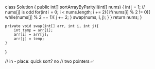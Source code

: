 class Solution {
    public int[] sortArrayByParityII(int[] nums) {
        int j = 1;  // nums[j] is odd
        for(int i = 0; i < nums.length; i += 2){
            if(nums[i] % 2 != 0){
                while(nums[j] % 2 == 1){
                    j += 2;
                }
                swap(nums, i, j);
            }
        }
        return nums;
    }



    private void swap(int[] arr, int i, int j){
        int temp = arr[i];
        arr[i] = arr[j];
        arr[j] = temp;
    }

    
}

// in - place: quick sort? no 
// two pointers ✅
